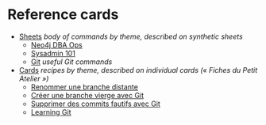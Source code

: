# Reference cards

* [Sheets](sheets/) _body of commands by theme, described on synthetic sheets_
  * [Neo4j DBA Ops](sheets/Neo4j-DBA-ops.md)
  * [Sysadmin 101](sheets/Sysadmin-101.md)
  * [Git](sheets/git.md) _useful Git commands_
* [Cards](cards/) _recipes by theme, described on individual cards (« Fiches du Petit Atelier »)_
  * [Renommer une branche distante](cards/git-renommer-branche-distante.md)
  * [Créer une branche vierge avec Git](cards/git-creer-branche-vierge.md)
  * [Supprimer des commits fautifs avec Git](cards/git-supprimer-commits-fautifs.md)
  * [Learning Git](cards/git-learning.md)
